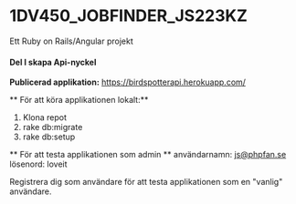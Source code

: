 # 1DV450_JOBFINDER_JS223KZ
Ett Ruby on Rails/Angular projekt


#### Del I skapa Api-nyckel

**Publicerad applikation:**
https://birdspotterapi.herokuapp.com/

** För att köra applikationen lokalt:**
1. Klona repot
2. rake db:migrate
3. rake db:setup

** För att testa applikationen som admin **
användarnamn: js@phpfan.se</br>
lösenord: loveit</br>

Registrera dig som användare för att testa applikationen som en "vanlig" användare.
